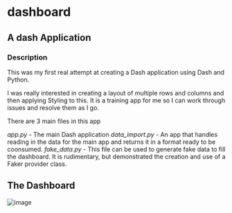 # dashboard
## A dash Application
### Description
This was my first real attempt at creating a Dash application using Dash and Python. 

I was really interested in creating a layout of multiple rows and columns and then applying Styling to this.
It is a training app for me so I can work through issues and resolve them as I go.

There are 3 main files in this app

*app.py* - The main Dash application
*data_import.py* - An app that handles reading in the data for the main app and returns it in a format ready to be coonsumed.
*fake_data.py* - This file can be used to generate fake data to fill the dashboard. It is rudimentary, but demonstrated the creation and use of a Faker provider class.

## The Dashboard
![image](https://user-images.githubusercontent.com/4956770/195069500-00864d66-c021-4e22-b120-81d065577499.png)

